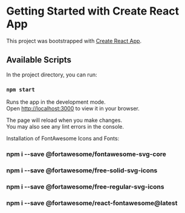 # Getting Started with Create React App

This project was bootstrapped with [Create React App](https://github.com/facebook/create-react-app).

## Available Scripts

In the project directory, you can run:

### `npm start`

Runs the app in the development mode.\
Open [http://localhost:3000](http://localhost:3000) to view it in your browser.

The page will reload when you make changes.\
You may also see any lint errors in the console.

Installation of FontAwesome Icons and Fonts:

### npm i --save @fortawesome/fontawesome-svg-core
### npm i --save @fortawesome/free-solid-svg-icons
### npm i --save @fortawesome/free-regular-svg-icons
### npm i --save @fortawesome/react-fontawesome@latest



